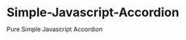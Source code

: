 # Simple-Javascript-Accordion
Pure Simple Javascript Accordion
<!DOCTYPE html>
<html lang="en">

<head>
    <meta charset="UTF-8">
    <meta name="viewport" content="width=device-width, initial-scale=1.0">
    <meta http-equiv="X-UA-Compatible" content="ie=edge">
    <title>Pure Javascript Accordion</title>
    <style>
        * {
            margin: 0;
            padding: 0;
            box-sizing: border-box;
        }

        body {
            font-family: sans-serif;
            padding: 30px;
        }

        .acc-title {
            padding: 0.8rem 1.2rem;
            background: #232323;
            border-bottom: 1px solid #111;
            color: #fff;
            cursor: pointer;
        }

        .acc-title.active {
            background: brown;
            border-bottom: 1px solid #ddd;
        }

        .acc-content {
            padding: 0.8rem 1.2rem;
            background: #f1f1f1;
            display: none;
        }

        .acc-content.active {
            display: block;
        }
    </style>
</head>

<body>
    <div id="accordion">
        <div class="acc-panel">
            <div class="acc-title active">1. This is accordion heading</div>
            <div class="acc-content active">
                Lorem ipsum dolor sit amet consectetur adipisicing elit. Asperiores voluptatum, animi ad culpa quo,
                consequatur suscipit, sint inventore laudantium rerum impedit quam! Dicta, aliquam odit voluptatum
                consequatur ex pariatur totam!
            </div>
        </div>
        <div class="acc-panel">
            <div class="acc-title">2. This is accordion heading</div>
            <div class="acc-content">
                Lorem ipsum dolor sit amet consectetur adipisicing elit. Asperiores voluptatum, animi ad culpa quo,
                consequatur suscipit, sint inventore laudantium rerum impedit quam! Dicta, aliquam odit voluptatum
                consequatur ex pariatur totam!
            </div>
        </div>
        <div class="acc-panel">
            <div class="acc-title">3. This is accordion heading</div>
            <div class="acc-content">
                Lorem ipsum dolor sit amet consectetur adipisicing elit. Asperiores voluptatum, animi ad culpa quo,
                consequatur suscipit, sint inventore laudantium rerum impedit quam! Dicta, aliquam odit voluptatum
                consequatur ex pariatur totam!
            </div>
        </div>
        <div class="acc-panel">
            <div class="acc-title">4. This is accordion heading</div>
            <div class="acc-content">
                Lorem ipsum dolor sit amet consectetur adipisicing elit. Asperiores voluptatum, animi ad culpa quo,
                consequatur suscipit, sint inventore laudantium rerum impedit quam! Dicta, aliquam odit voluptatum
                consequatur ex pariatur totam!
            </div>
        </div>
    </div>
    <script>
        (function () {
            let accTitle = document.querySelectorAll('.acc-title');
            for (let i = 0; i < accTitle.length; i++) {
                accTitle[i].addEventListener('click', function () {
                    [].forEach.call(accTitle, function (el) {
                        el.classList.remove('active');
                        el.nextElementSibling.classList.remove('active');
                    });
                    this.classList.toggle('active');
                    this.nextElementSibling.classList.toggle('active');
                });
            }
        })();
    </script>
</body>

</html>
